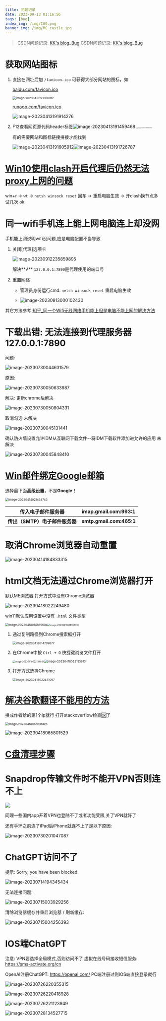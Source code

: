 ```yaml
---
title: 问题记录
date: 2023-09-13 01:16:56
tags: [bug]
index_img: /img/IGG.png
banner_img: /img/MC_castle.jpg
---
```

> CSDN问题记录: [KK's blog_Bug](https://blog.csdn.net/qq_43775855/category_11481883.html?spm=1001.2014.3001.5482)
CSDN问题记录: [KK's blog_Bug](https://blog.csdn.net/qq_43775855/category_11481883.html?spm=1001.2014.3001.5482)

# 获取网站图标

1. 直接在网址后加 `/favicon.ico` 可获得大部分网站的图标，如

   [baidu.com/favicon.ico](https://www.baidu.com/favicon.ico)

    <img src="E:\Ty\md\img\image-20230413191006012.png" alt="image-20230413191006012" style="zoom:67%;" />

   [runoob.com/favicon.ico](https://www.runoob.com/favicon.ico)

    ![image-20230413191914276](E:\Ty\md\img\image-20230413191914276.png)

2. F12查看网页源代码header标签![image-20230413191459468](E:\Ty\md\img\image-20230413191459468.png) <img src="E:\Ty\md\img\image-20230413191340704.png" alt="image-20230413191340704" style="zoom: 25%;" />

   有的需要网站和图标链接拼接才能找到

   ![image-20230413191605912](E:\Ty\md\img\image-20230413191605912.png)![image-20230413191726787](E:\Ty\md\img\image-20230413191726787.png)

# [Win10使用clash开启代理后仍然无法proxy上网的问题](https://www.likecs.com/show-440349.html)

win+r -> `wt` -> `netsh winsock reset` 回车 -> 重启电脑生效 -> 开clash换节点多试几次 ok

# 同一wifi手机连上能上网电脑连上却没网

手机能上网说明wifi没问题,应是电脑配置不当导致

1. 关闭[代理]选项卡

   ![image-20230912235859895](E:\Ty\md\img\image-20230912235859895.png)

   解决**√**   `127.0.0.1:7890`是代理使用的端口号

2. 重置网络

   - 管理员身份运行cmd: `netsh winsock reset` 重启电脑生效

   - ![image-20230913000102430](E:\Ty\md\img\image-20230913000102430.png)

其它方法参考 [知乎_同一个Wifi无线网络手机能上但是电脑不能上网的解决方法](https://zhuanlan.zhihu.com/p/538964900)

# 下载出错: 无法连接到代理服务器 127.0.0.1:7890

问题:

![image-20230730044631579](E:\Ty\md\img\image-20230730044631579.png)

原因:

![image-20230730050633987](E:\Ty\md\img\image-20230730050633987.png)

解决: 更新chrome后解决

![image-20230730050804331](E:\Ty\md\img\image-20230730050804331.png)

取消勾选  未解决

![image-20230730045131441](E:\Ty\md\img\image-20230730045131441.png)

确认防火墙设置允许IDM从互联网下载文件--将IDM下载软件添加进允许的应用 未解决

![image-20230730045848410](E:\Ty\md\img\image-20230730045848410.png)

# [Win邮件绑定Google邮箱](https://blog.csdn.net/weixin_47573148/article/details/125828694)

选择最下面**高级设置**，不是**Google**！

 <img src="E:\Ty\md\img\image-20230414021434743.png" alt="image-20230414021434743" style="zoom:67%;" />

| 传入电子邮件服务器             | imap.gmail.com:993:1     |
| ------------------------------ | ------------------------ |
| **传出（SMTP）电子邮件服务器** | **smtp.gmail.com:465:1** |

# 取消Chrome浏览器自动重置

![image-20230414184833315](E:\Ty\md\img\image-20230414184833315.png)

# html文档无法通过Chrome浏览器打开

 默认ME浏览器,打开方式中没有Chrome浏览器

 ![image-20230418022249480](E:\Ty\md\img\image-20230418022249480.png)

win11默认应用设置中没有 `.html` 文件类型

 <img src="E:\Ty\md\img\image-20230418014859604.png" alt="image-20230418014859604" style="zoom: 67%;" /><img src="E:\Ty\md\img\image-20230418014956916.png" alt="image-20230418014956916" style="zoom:50%;" />

1. 通过复制路径到Chrome搜索框打开

   <img src="E:\Ty\md\img\image-20230418014739677.png" alt="image-20230418014739677" style="zoom:67%;" />

2. 在Chrome中按 `Ctrl + O` 快捷键浏览文件打开

   <img src="E:\Ty\md\img\image-20230418022134854.png" alt="image-20230418022134854" style="zoom:50%;" /><img src="E:\Ty\md\img\image-20230418022155613.png" alt="image-20230418022155613" style="zoom: 67%;" />

3. 打开方式选择Chrome

   <img src="E:\Ty\md\img\image-20230418022431097.png" alt="image-20230418022431097" style="zoom:67%;" />

# [解决谷歌翻译不能用的方法](https://zhuanlan.zhihu.com/p/571190754?utm_id=0)

换成作者给的第1个ip就行 打开stackoverflow检查🆗了 

 <img src="E:\Ty\md\img\image-20230418065836126.png" alt="image-20230418065836126" style="zoom:67%;" />

![image-20230418065801529](E:\Ty\md\img\image-20230418065801529.png)

# [C盘清理步骤](https://blog.csdn.net/qq_43775855/article/details/128374402)

# Snapdrop传输文件时不能开VPN否则连不上

![](E:\Ty\md\img\image-20230730064748192.png)

同理一些国内app开着VPN也登陆不了或者功能受限,关了VPN就好了

还有手环之前连了iPad后iPhone就连不上了是以下原因:

![image-20230730201047087](E:\Ty\md\img\image-20230730201047087.png)

# ChatGPT访问不了

提示: Sorry, you have been blocked

![image-20230714194345434](E:\Ty\md\img\image-20230714194345434.png)

无法连接问题:

![image-20230715003929256](E:\Ty\md\img\image-20230715003929256.png)

清除浏览器缓存并重启浏览器  / 刷新缓存:

![image-20230715004256393](E:\Ty\md\img\image-20230715004256393.png)

# IOS端ChatGPT

注意: VPN要选择全局模式,否则访问不了   虚拟在线号码接收短信服务: https://sms-activate.org/cn 

OpenAI注册ChatGPT: https://openai.com/ PC端注册过则IOS端直接登录就行

![image-20230726220355315](E:\Ty\md\img\image-20230726220355315.png)

![image-20230726220418928](E:\Ty\md\img\image-20230726220418928.png)

![image-20230726221123949](E:\Ty\md\img\image-20230726221123949.png)

![image-20230728134527715](E:\Ty\md\img\image-20230728134527715.png)